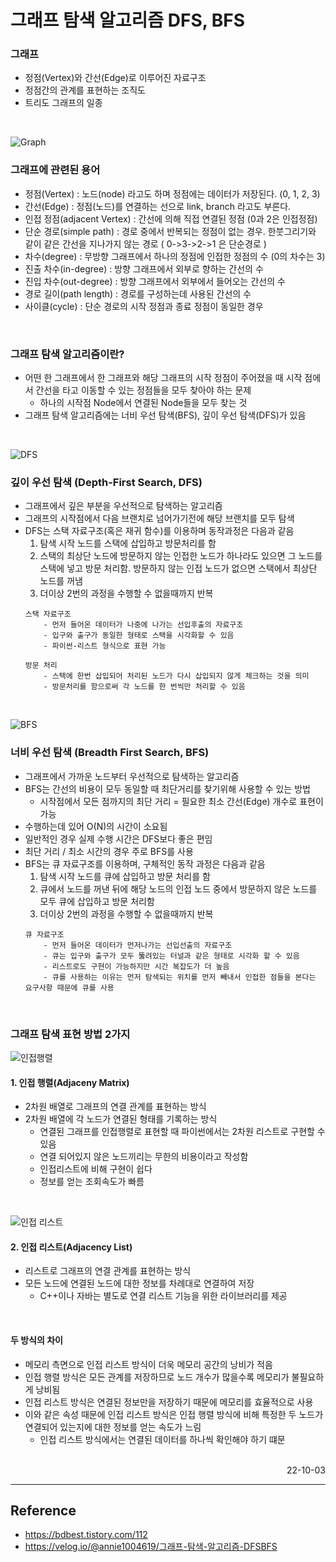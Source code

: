 # 그래프 탐색 알고리즘 DFS, BFS

### 그래프
- 정점(Vertex)와 간선(Edge)로 이루어진 자료구조
- 정점간의 관계를 표현하는 조직도
- 트리도 그래프의 일종

<br>

![Graph](./img/Graph.png)

### 그래프에 관련된 용어
- 정점(Vertex) : 노드(node) 라고도 하며 정점에는 데이터가 저장된다. (0, 1, 2, 3)
- 간선(Edge) : 정점(노드)를 연결하는 선으로 link, branch 라고도 부른다.
- 인접 정점(adjacent Vertex) : 간선에 의해 직접 연결된 정점 (0과 2은 인접정점)
- 단순 경로(simple path) : 경로 중에서 반복되는 정점이 없는 경우. 한붓그리기와 같이 같은 간선을 지나가지 않는 경로 ( 0->3->2->1 은 단순경로 )
- 차수(degree) : 무방향 그래프에서 하나의 정점에 인접한 정점의 수 (0의 차수는 3)
- 진출 차수(in-degree) : 방향 그래프에서 외부로 향하는 간선의 수
- 진입 차수(out-degree) : 방향 그래프에서 외부에서 들어오는 간선의 수
- 경로 길이(path length) : 경로를 구성하는데 사용된 간선의 수
- 사이클(cycle) : 단순 경로의 시작 정점과 종료 정점이 동일한 경우

<br>

### 그래프 탐색 알고리즘이란?
- 어떤 한 그래프에서 한 그래프와 해당 그래프의 시작 정점이 주어졌을 때 시작 점에서 간선을 타고 이동할 수 있는 정점들을 모두 찾아야 하는 문제
    - 하나의 시작점 Node에서 연결된 Node들을 모두 찾는 것
- 그래프 탐색 알고리즘에는 너비 우선 탐색(BFS), 깊이 우선 탐색(DFS)가 있음

<br>

![DFS](./img/DFS.gif)

### 깊이 우선 탐색 (Depth-First Search, DFS)
- 그래프에서 깊은 부분을 우선적으로 탐색하는 알고리즘
- 그래프의 시작점에서 다음 브랜치로 넘어가기전에 해당 브랜치를 모두 탐색
- DFS는 스택 자료구조(혹은 재귀 함수)를 이용하며 동작과정은 다음과 같음
    1. 탐색 시작 노드를 스택에 삽입하고 방문처리를 함
    2. 스택의 최상단 노드에 방문하지 않는 인접한 노드가 하나라도 있으면 그 노드를 스택에 넣고 방문 처리함. 방문하지 않는 인접 노드가 없으면 스택에서 최상단 노드를 꺼냄
    3. 더이상 2번의 과정을 수행할 수 없을때까지 반복
    ```
    스택 자료구조 
        - 먼저 들어온 데이터가 나중에 나가는 선입후출의 자료구조
        - 입구와 출구가 동일한 형태로 스택을 시각화할 수 있음
        - 파이썬-리스트 형식으로 표현 가능
    
    방문 처리
        - 스택에 한번 삽입되어 처리된 노드가 다시 삽입되지 않게 체크하는 것을 의미
        - 방문처리를 함으로써 각 노드를 한 번씩만 처리할 수 있음
    ```

<br>

![BFS](./img/BFS.gif)

### 너비 우선 탐색 (Breadth First Search, BFS)
- 그래프에서 가까운 노드부터 우선적으로 탐색하는 알고리즘
- BFS는 간선의 비용이 모두 동일할 때 최단거리를 찾기위해 사용할 수 있는 방법
    - 시작점에서 모든 점까지의 최단 거리 = 필요한 최소 간선(Edge) 개수로 표현이 가능
- 수행하는데 있어 O(N)의 시간이 소요됨
- 일반적인 경우 실제 수행 시간은 DFS보다 좋은 편임
- 최단 거리 / 최소 시간의 경우 주로 BFS를 사용
- BFS는 큐 자료구조를 이용하며, 구체적인 동작 과정은 다음과 같음
    1. 탐색 시작 노드를 큐에 삽입하고 방문 처리를 함
    2. 큐에서 노드를 꺼낸 뒤에 해당 노드의 인접 노드 중에서 방문하지 않은 노드를 모두 큐에 삽입하고 방문 처리함
    3. 더이상 2번의 과정을 수행할 수 없을때까지 반복
    ```
    큐 자료구조
        - 먼저 들어온 데이터가 먼저나가는 선입선출의 자료구조
        - 큐는 입구와 출구가 모두 뚫려있는 터널과 같은 형태로 시각화 할 수 있음
        - 리스트로도 구현이 가능하지만 시간 복잡도가 더 높음
        - 큐를 사용하는 이유는 먼저 탐색되는 위치를 먼저 빼내서 인접한 점들을 본다는 요구사항 때문에 큐를 사용
    ```
<br>

### 그래프 탐색 표현 방법 2가지
![인접행렬](./img/Adjaceny_Matrix.png)

#### 1. 인접 행렬(Adjaceny Matrix)
- 2차원 배열로 그래프의 연결 관계를 표현하는 방식
- 2차원 배열에 각 노드가 연결된 형태를 기록하는 방식
    - 연결된 그래프를 인접행렬로 표현할 때 파이썬에서는 2차원 리스트로 구현할 수 있음
    - 연결 되어있지 않은 노드끼리는 무한의 비용이라고 작성함
    - 인접리스트에 비해 구현이 쉽다
    - 정보를 얻는 조회속도가 빠름

<br>

![인접 리스트](./img/Adjacency_List.png)

#### 2. 인접 리스트(Adjacency List)
- 리스트로 그래프의 연결 관계를 표현하는 방식
- 모든 노드에 연결된 노드에 대한 정보를 차례대로 연결하여 저장
    - C++이나 자바는 별도로 연결 리스트 기능을 위한 라이브러리를 제공

<br>

#### 두 방식의 차이
- 메모리 측면으로 인접 리스트 방식이 더욱 메모리 공간의 낭비가 적음
- 인접 행렬 방식은 모든 관계를 저장하므로 노드 개수가 많을수록 메모리가 불필요하게 낭비됨
- 인접 리스트 방식은 연결된 정보만을 저장하기 때문에 메모리를 효율적으로 사용
- 이와 같은 속성 때문에 인접 리스트 방식은 인접 행렬 방식에 비해 특정한 두 노드가 연결되어 있는지에 대한 정보를 얻는 속도가 느림
    - 인접 리스트 방식에서는 연결된 데이터를 하나씩 확인해야 하기 떄문

<br>

<div style="text-align: right">22-10-03</div>

-------

## Reference
- https://bdbest.tistory.com/112
- https://velog.io/@annie1004619/그래프-탐색-알고리즘-DFSBFS